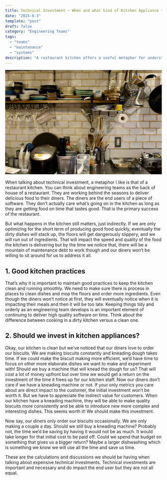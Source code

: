 ```yaml
---
title: Technical Investment – When and what kind of Kitchen Appliance to buy
date: "2025-8-3"
template: "post"
draft: false
category: "Engineering Teams"
tags:
  - "teams"
  - "maintenance"
  - "systems"
description: "A restaurant kitchen offers a useful metaphor for understanding technical investment: while end users care most about fast, high-quality results, what happens behind the scenes—like clean dishes and efficient tools—ultimately affects their experience. This post explores how to balance short-term delivery with long-term investments, and how to evaluate which tools or improvements will offer the greatest return."
---
```


![Photo by David Tip (david113) on Unsplash](/media/david-tip-igObbV_vFs4-unsplash.jpg)

When talking about technical investment, a metaphor I like is that of a restaurant kitchen. You can think about engineering teams as the back of house of a restaurant. They are working behind the seasons to deliver delicious food to their diners. The diners are the end users of a piece of software. They don’t actually care what’s going on in the kitchen as long as they are getting food on time that tastes good. That is the primary success of the restaurant.

But what happens in the kitchen still matters, just indirectly. If we are only optimizing for the short term of producing good food quickly, eventually the dirty dishes will stack up, the floors will get dangerously slippery, and we will run out of ingredients. That will impact the speed and quality of the food the kitchen is delivering but by the time we notice that, there will be a mountain of maintenance debt to work though and our diners won’t be willing to sit around for us to address it all.

## 1. Good kitchen practices

That’s why it is important to maintain good practices to keep the kitchen clean and running smoothly. We need to make sure there is process in places to clean dishes and mop the floors and order more ingredients. Even though the diners won’t notice at first, they will eventually notice when it is impacting their meals and then it will be too late. Keeping things tidy and orderly as an engineering team develops is an important element of continuing to deliver high quality software on time. Think about the difference between cooking in a dirty kitchen versus a clean one.

## 2. Should we invest in kitchen appliances?

Okay, our kitchen is clean but we’ve noticed that our diners love to order our biscuits. We are making biscuits constantly and kneading dough takes time. If we could make the biscuit making more efficient, we’d have time to focus on other more elaborate dishes we want to make and experiment with! Should we buy a machine that will knead the dough for us? That will cost a lot of money upfront but over time we would get a return on the investment of the time it frees up for our kitchen staff. Now our diners don’t care if we have a kneading machine or not. If your only metrics you care about are direct impact to the customer, the initial investment won’t be worth it. But we have to appreciate the indirect value for customers. When our kitchen have a kneading machine, they will be able to make quality biscuits more consistently and be able to introduce new more complex and interesting dishes. This seems worth it! We should make this investment.

Now say, our diners only order our biscuits occasionally. We are only making a couple a day. Should we still buy a kneading machine? Probably not, the time we’d be saving by having it would not be as much. It would take longer for that initial cost to be paid off. Could we spend that budget on something that gives us a bigger return? Maybe a larger dishwashing which is something we know we will use all the time and save us time.

These are the calculations and discussions we should be having when talking about expensive technical investments. Technical investments are important and necessary and do impact the end user but they are not all equal.

